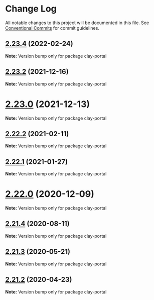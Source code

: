 # Change Log

All notable changes to this project will be documented in this file.
See [Conventional Commits](https://conventionalcommits.org) for commit guidelines.

## [2.23.4](https://github.com/liferay/clay/compare/v2.23.3...v2.23.4) (2022-02-24)

**Note:** Version bump only for package clay-portal





## [2.23.2](https://github.com/liferay/clay/compare/v2.23.1...v2.23.2) (2021-12-16)

**Note:** Version bump only for package clay-portal





# [2.23.0](https://github.com/liferay/clay/tree/master/packages/clay-portal/compare/v2.22.4...v2.23.0) (2021-12-13)

**Note:** Version bump only for package clay-portal





## [2.22.2](https://github.com/liferay/clay/tree/master/packages/clay-portal/compare/v2.22.1...v2.22.2) (2021-02-11)

**Note:** Version bump only for package clay-portal





## [2.22.1](https://github.com/liferay/clay/tree/master/packages/clay-portal/compare/v2.22.0...v2.22.1) (2021-01-27)

**Note:** Version bump only for package clay-portal





# [2.22.0](https://github.com/liferay/clay/tree/master/packages/clay-portal/compare/v2.21.5...v2.22.0) (2020-12-09)

**Note:** Version bump only for package clay-portal





## [2.21.4](https://github.com/liferay/clay/tree/master/packages/clay-portal/compare/v2.21.3...v2.21.4) (2020-08-11)

**Note:** Version bump only for package clay-portal





## [2.21.3](https://github.com/liferay/clay/tree/master/packages/clay-portal/compare/v2.21.2...v2.21.3) (2020-05-21)

**Note:** Version bump only for package clay-portal





## [2.21.2](https://github.com/liferay/clay/tree/master/packages/clay-portal/compare/v2.21.1...v2.21.2) (2020-04-23)

**Note:** Version bump only for package clay-portal

